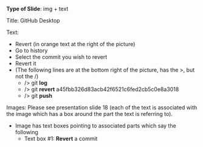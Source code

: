**Type of Slide**: img + text

Title: GitHub Desktop

Text:

* Revert (in orange text at the right of the picture)
* Go to history
* Select the commit you wish to revert
* Revert it
* (The following lines are at the bottom right of the picture, has the >, but not the /)
  * /> git **log** 
  * /> git **revert** a45fbb326d83acb42f6521c6fed2cb5c0e8a3018
  * /> git **push**

Images: Please see presentation slide 18 (each of the text is associated with the image which has a box around the part the text is referring to).

* Image has text boxes pointing to associated parts which say the following
  * Text box #1: **Revert** a commit

